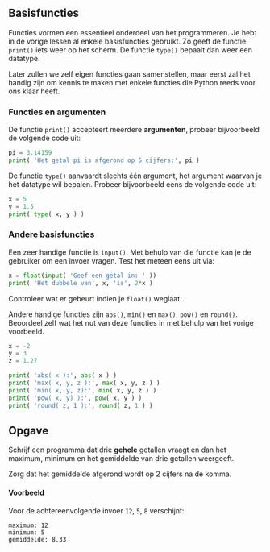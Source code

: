## Basisfuncties
Functies vormen een essentieel onderdeel van het programmeren. Je hebt in de vorige lessen al enkele basisfuncties gebruikt. Zo geeft de functie `print()` iets weer op het scherm. De functie `type()` bepaalt dan weer een datatype.

Later zullen we zelf eigen functies gaan samenstellen, maar eerst zal het handig zijn om kennis te maken met enkele functies die Python reeds voor ons klaar heeft.

### Functies en argumenten
De functie `print()` accepteert meerdere **argumenten**, probeer bijvoorbeeld de volgende code uit:

```python
pi = 3.14159
print( 'Het getal pi is afgerond op 5 cijfers:', pi )
```

De functie `type()` aanvaardt slechts één argument, het argument waarvan je het datatype wil bepalen. Probeer bijvoorbeeld eens de volgende code uit:
```python
x = 5
y = 1.5
print( type( x, y ) )
```

### Andere basisfuncties
Een zeer handige functie is `input()`. Met behulp van die functie kan je de gebruiker om een invoer vragen. Test het meteen eens uit via:
```python
x = float(input( 'Geef een getal in: ' ))
print( 'Het dubbele van', x, 'is', 2*x )
```
Controleer wat er gebeurt indien je `float()` weglaat.

Andere handige functies zijn `abs()`, `min()` en `max()`, `pow()` en `round()`. Beoordeel zelf wat het nut van deze functies in met behulp van het vorige voorbeeld.

```python
x = -2
y = 3
z = 1.27

print( 'abs( x ):', abs( x ) )
print( 'max( x, y, z ):', max( x, y, z ) )
print( 'min( x, y, z):', min( x, y, z ) )
print( 'pow( x, y) ):', pow( x, y ) )
print( 'round( z, 1 ):', round( z, 1 ) )
```

## Opgave
Schrijf een programma dat drie **gehele** getallen vraagt en dan het maximum, minimum en het gemiddelde van drie getallen weergeeft.

Zorg dat het gemiddelde afgerond wordt op 2 cijfers na de komma.

#### Voorbeeld
Voor de achtereenvolgende invoer `12`, `5`, `8` verschijnt:
```
maximum: 12
minimum: 5
gemiddelde: 8.33
```
